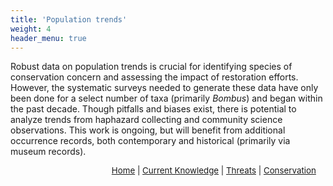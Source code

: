 ```yaml
---
title: 'Population trends'
weight: 4
header_menu: true
---
```


Robust data on population trends is crucial for identifying species of conservation concern and assessing the impact of restoration efforts. However, the systematic surveys needed to generate these data have only been done for a select number of taxa (primarily <i>Bombus</i>) and began within the past decade. Though pitfalls and biases exist, there is potential to analyze trends from haphazard collecting and community science observations. This work is ongoing, but will benefit from additional occurrence records, both contemporary and historical (primarily via museum records).

<p style="font-size: 10pt; text-align: right; margin-right: 3%"><a href="https://vtecostudies.github.io/SoBees_LandingPage/">Home</a> | <a href="https://vtecostudies.github.io/SoBees_Current_Knowledge/">Current Knowledge</a> | <a href="https://vtecostudies.github.io/SoBees_Threats/">Threats</a> | <a href="https://vtecostudies.github.io/SoBees_Conservation/">Conservation</a></p>
